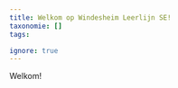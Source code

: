 ```yaml
---
title: Welkom op Windesheim Leerlijn SE!
taxonomie: []
tags:

ignore: true 
---
```


Welkom!

